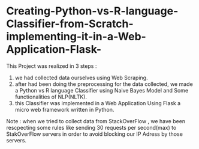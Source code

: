 # Creating-Python-vs-R-language-Classifier-from-Scratch-implementing-it-in-a-Web-Application-Flask-
This Project was realized in 3 steps : 
1) we had collected data ourselves using Web Scraping.
2) after had been doing the preprocessing for the data collected, we made a Python vs R language Classifier using Naive Bayes Model and Some functionalities of NLP(NLTK).
3) this Classifier was implemented in a Web Application Using Flask a micro web framework written in Python.

Note : when we tried to collect data from StackOverFlow , we have been rescpecting some rules like sending 30 requests per second(max) to StakOverFlow servers in order to avoid blocking our IP Adress by those servers.
